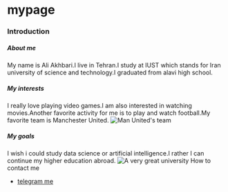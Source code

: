 # mypage
### Introduction
##### About me 
My name is Ali Akhbari.I live in Tehran.I study at IUST which stands for Iran university of science and technology.I graduated from alavi high school.
##### My interests 
I really love playing video games.I am also interested in watching movies.Another favorite activity for me is to play and watch football.My favorite team is Manchester United.
![Man United's team](https://www.google.com/search?q=manchester+united&source=lnms&tbm=isch&sa=X&ved=2ahUKEwj8kaD24truAhV1mVwKHRQtAjcQ_AUoAXoECCYQAw&biw=1366&bih=695#imgrc=RJOYTgToP0LmdM)
##### My goals 
I wish i could study data science or artificial intelligence.I rather I can continue my higher education abroad.
![A very great university](https://www.google.com/search?q=mit+university&source=lnms&tbm=isch&sa=X&ved=2ahUKEwiOjYS549ruAhUXiFwKHWmiDp8Q_AUoAXoECBcQAw&biw=1366&bih=695#imgrc=lMv02rX43QoJ4M)
How to contact me 
+ [telegram me](https://t.me/hellokhavier)
